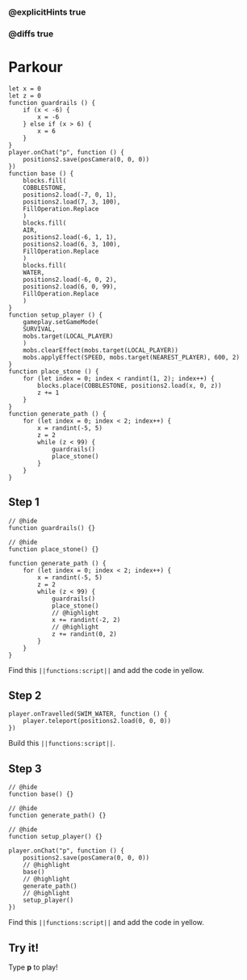 ### @explicitHints true

### @diffs true

# Parkour



```template
let x = 0
let z = 0
function guardrails () {
    if (x < -6) {
        x = -6
    } else if (x > 6) {
        x = 6
    }
}
player.onChat("p", function () {
    positions2.save(posCamera(0, 0, 0))
})
function base () {
    blocks.fill(
    COBBLESTONE,
    positions2.load(-7, 0, 1),
    positions2.load(7, 3, 100),
    FillOperation.Replace
    )
    blocks.fill(
    AIR,
    positions2.load(-6, 1, 1),
    positions2.load(6, 3, 100),
    FillOperation.Replace
    )
    blocks.fill(
    WATER,
    positions2.load(-6, 0, 2),
    positions2.load(6, 0, 99),
    FillOperation.Replace
    )
}
function setup_player () {
    gameplay.setGameMode(
    SURVIVAL,
    mobs.target(LOCAL_PLAYER)
    )
    mobs.clearEffect(mobs.target(LOCAL_PLAYER))
    mobs.applyEffect(SPEED, mobs.target(NEAREST_PLAYER), 600, 2)
}
function place_stone () {
    for (let index = 0; index < randint(1, 2); index++) {
        blocks.place(COBBLESTONE, positions2.load(x, 0, z))
        z += 1
    }
}
function generate_path () {
    for (let index = 0; index < 2; index++) {
        x = randint(-5, 5)
        z = 2
        while (z < 99) {
            guardrails()
            place_stone()
        }
    }
}
```

## Step 1

```blocks
// @hide
function guardrails() {}

// @hide
function place_stone() {}

function generate_path () {
    for (let index = 0; index < 2; index++) {
        x = randint(-5, 5)
        z = 2
        while (z < 99) {
            guardrails()
            place_stone()
            // @highlight
            x += randint(-2, 2)
            // @highlight
            z += randint(0, 2)
        }
    }
}
```

Find this ``||functions:script||`` and add the code in yellow.

## Step 2

```blocks
player.onTravelled(SWIM_WATER, function () {
    player.teleport(positions2.load(0, 0, 0))
})
```

Build this ``||functions:script||``.

## Step 3

```blocks
// @hide
function base() {}

// @hide
function generate_path() {}

// @hide
function setup_player() {}

player.onChat("p", function () {
    positions2.save(posCamera(0, 0, 0))
    // @highlight
    base()
    // @highlight
    generate_path()
    // @highlight
    setup_player()
})
```

Find this ``||functions:script||`` and add the code in yellow.

## Try it!

Type **p** to play!